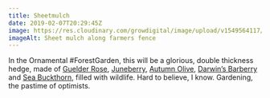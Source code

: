 ```yaml
---
title: Sheetmulch
date: 2019-02-07T20:29:45Z
image: https://res.cloudinary.com/growdigital/image/upload/v1549564117/sheetmulch-EF6898D1.jpg
imageAlt: Sheet mulch along farmers fence
---
```


In the Ornamental #ForestGarden, this will be a glorious, double thickness hedge, made of [Guelder Rose](https://www.pfaf.org/user/Plant.aspx?LatinName=viburnum+opulus), [Juneberry](https://pfaf.org/user/plant.aspx?latinname=Amelanchier+canadensis), [Autumn Olive](https://pfaf.org/user/plant.aspx?latinname=Elaeagnus+umbellata), [Darwin’s Barberry](https://pfaf.org/user/plant.aspx?latinname=Berberis+darwinii) and [Sea Buckthorn](https://pfaf.org/user/plant.aspx?latinname=Hippophae+rhamnoides), filled with wildlife. Hard to believe, I know. Gardening, the pastime of optimists.
